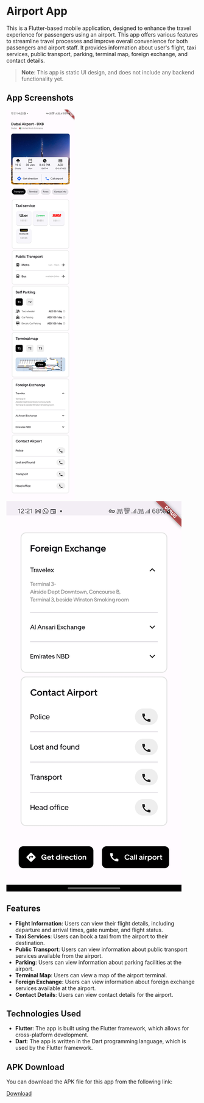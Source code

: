 # Airport App

This is a Flutter-based mobile application, designed to enhance the travel experience for passengers using an airport.
This app offers various features to streamline travel processes and improve overall convenience for both passengers and airport staff.
It provides information about user's flight, taxi services, public transport, parking, terminal map, foreign exchange, and contact details. 

> **Note**: This app is static UI design, and does not include any backend functionality yet.

## App Screenshots

![Screenshot 1](assets/ss1.jpg)
![Screenshot 2](assets/ss2.jpg)

## Features

- **Flight Information**: Users can view their flight details, including departure and arrival times, gate number, and flight status.
- **Taxi Services**: Users can book a taxi from the airport to their destination.
- **Public Transport**: Users can view information about public transport services available from the airport.
- **Parking**: Users can view information about parking facilities at the airport.
- **Terminal Map**: Users can view a map of the airport terminal.
- **Foreign Exchange**: Users can view information about foreign exchange services available at the airport.
- **Contact Details**: Users can view contact details for the airport.

## Technologies Used

- **Flutter**: The app is built using the Flutter framework, which allows for cross-platform development.
- **Dart**: The app is written in the Dart programming language, which is used by the Flutter framework.

## APK Download

You can download the APK file for this app from the following link:

[Download](build\app\outputs\flutter-apk\app-release.apk)




